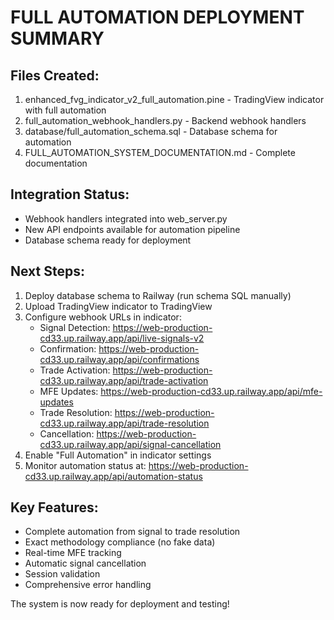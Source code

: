 # FULL AUTOMATION DEPLOYMENT SUMMARY

## Files Created:
1. enhanced_fvg_indicator_v2_full_automation.pine - TradingView indicator with full automation
2. full_automation_webhook_handlers.py - Backend webhook handlers
3. database/full_automation_schema.sql - Database schema for automation
4. FULL_AUTOMATION_SYSTEM_DOCUMENTATION.md - Complete documentation

## Integration Status:
- Webhook handlers integrated into web_server.py
- New API endpoints available for automation pipeline
- Database schema ready for deployment

## Next Steps:
1. Deploy database schema to Railway (run schema SQL manually)
2. Upload TradingView indicator to TradingView
3. Configure webhook URLs in indicator:
   - Signal Detection: https://web-production-cd33.up.railway.app/api/live-signals-v2
   - Confirmation: https://web-production-cd33.up.railway.app/api/confirmations
   - Trade Activation: https://web-production-cd33.up.railway.app/api/trade-activation
   - MFE Updates: https://web-production-cd33.up.railway.app/api/mfe-updates
   - Trade Resolution: https://web-production-cd33.up.railway.app/api/trade-resolution
   - Cancellation: https://web-production-cd33.up.railway.app/api/signal-cancellation
4. Enable "Full Automation" in indicator settings
5. Monitor automation status at: https://web-production-cd33.up.railway.app/api/automation-status

## Key Features:
- Complete automation from signal to trade resolution
- Exact methodology compliance (no fake data)
- Real-time MFE tracking
- Automatic signal cancellation
- Session validation
- Comprehensive error handling

The system is now ready for deployment and testing!

